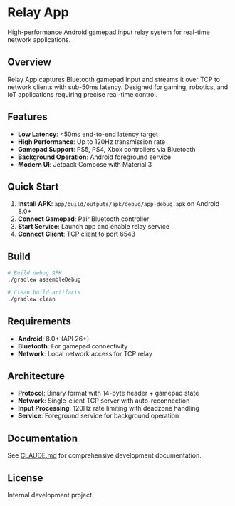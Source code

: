 # Relay App

High-performance Android gamepad input relay system for real-time network applications.

## Overview
Relay App captures Bluetooth gamepad input and streams it over TCP to network clients with sub-50ms latency. Designed for gaming, robotics, and IoT applications requiring precise real-time control.

## Features

- **Low Latency**: <50ms end-to-end latency target
- **High Performance**: Up to 120Hz transmission rate
- **Gamepad Support**: PS5, PS4, Xbox controllers via Bluetooth
- **Background Operation**: Android foreground service
- **Modern UI**: Jetpack Compose with Material 3

## Quick Start

1. **Install APK**: `app/build/outputs/apk/debug/app-debug.apk` on Android 8.0+
2. **Connect Gamepad**: Pair Bluetooth controller
3. **Start Service**: Launch app and enable relay service
4. **Connect Client**: TCP client to port 6543

## Build

```bash
# Build debug APK
./gradlew assembleDebug

# Clean build artifacts
./gradlew clean
```

## Requirements

- **Android**: 8.0+ (API 26+)
- **Bluetooth**: For gamepad connectivity
- **Network**: Local network access for TCP relay

## Architecture

- **Protocol**: Binary format with 14-byte header + gamepad state
- **Network**: Single-client TCP server with auto-reconnection
- **Input Processing**: 120Hz rate limiting with deadzone handling
- **Service**: Foreground service for background operation

## Documentation

See [CLAUDE.md](CLAUDE.md) for comprehensive development documentation.

## License

Internal development project.